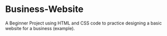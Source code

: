 # Business-Website
A Beginner Project using HTML and CSS code to practice designing a basic website for a business (example).
